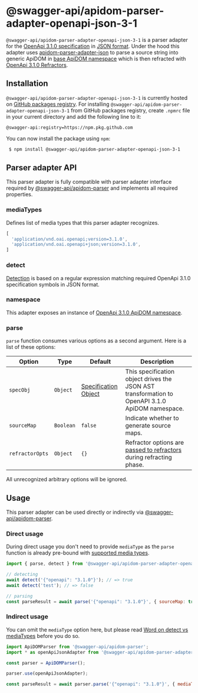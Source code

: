 # @swagger-api/apidom-parser-adapter-openapi-json-3-1

`@swagger-api/apidom-parser-adapter-openapi-json-3-1` is a parser adapter for the [OpenApi 3.1.0 specification](https://github.com/OAI/OpenAPI-Specification/blob/main/versions/3.1.0.md) in [JSON format](https://www.json.org/json-en.html).
Under the hood this adapter uses [apidom-parser-adapter-json](https://github.com/swagger-api/apidom/tree/main/packages/apidom-parser-adapter-json)
to parse a source string into generic ApiDOM in [base ApiDOM namespace](https://github.com/swagger-api/apidom/tree/main/packages/apidom#base-namespace)
which is then refracted with [OpenApi 3.1.0 Refractors](https://github.com/swagger-api/apidom/tree/main/packages/apidom-ns-openapi-3-1#refractors).

## Installation

`@swagger-api/apidom-parser-adapter-openapi-json-3-1` is currently hosted on [GitHub packages registry](https://docs.github.com/en/packages/learn-github-packages/introduction-to-github-packages).
For installing `@swagger-api/apidom-parser-adapter-openapi-json-3-1` from GitHub packages registry, create `.npmrc` file in your current directory and add
the following line to it:

```
@swagger-api:registry=https://npm.pkg.github.com
```

You can now install the package using `npm`:

```sh
 $ npm install @swagger-api/apidom-parser-adapter-openapi-json-3-1
```

## Parser adapter API

This parser adapter is fully compatible with parser adapter interface required by [@swagger-api/apidom-parser](https://github.com/swagger-api/apidom/tree/main/packages/apidom-parser#mounting-parser-adapters)
and implements all required properties.

### mediaTypes

Defines list of media types that this parser adapter recognizes.

```js
[
  'application/vnd.oai.openapi;version=3.1.0',
  'application/vnd.oai.openapi+json;version=3.1.0',
]
```

### detect

[Detection](https://github.com/swagger-api/apidom/blob/main/packages/apidom-parser-adapter-openapi-json-3-1/src/adapter.ts#L13) is based on a regular expression matching required OpenApi 3.1.0 specification symbols in JSON format.

### namespace

This adapter exposes an instance of [OpenApi 3.1.0 ApiDOM namespace](https://github.com/swagger-api/apidom/tree/main/packages/apidom-ns-openapi-3-1#openapi-310-namespace).

### parse

`parse` function consumes various options as a second argument. Here is a list of these options:

Option | Type | Default | Description
--- | --- | --- | ---
<a name="specObj"></a>`specObj` | `Object` | [Specification Object](https://github.com/swagger-api/apidom/blob/main/packages/apidom-ns-openapi-3-1/src/refractor/specification.ts) | This specification object drives the JSON AST transformation to OpenAPI 3.1.0 ApiDOM namespace.
<a name="sourceMap"></a>`sourceMap` | `Boolean` | `false` | Indicate whether to generate source maps.
<a name="refractorOpts"></a>`refractorOpts` | `Object` | `{}` | Refractor options are [passed to refractors](https://github.com/swagger-api/apidom/tree/main/packages/apidom-ns-openapi-3-1#refractor-plugins) during refracting phase.

All unrecognized arbitrary options will be ignored.

## Usage

This parser adapter can be used directly or indirectly via [@swagger-api/apidom-parser](https://github.com/swagger-api/apidom/tree/main/packages/apidom-parser).

### Direct usage

During direct usage you don't need to provide `mediaType` as the `parse` function is already pre-bound
with [supported media types](#mediatypes).

```js
import { parse, detect } from '@swagger-api/apidom-parser-adapter-openapi-json-3-1';

// detecting
await detect('{"openapi": "3.1.0"}'); // => true
await detect('test'); // => false

// parsing
const parseResult = await parse('{"openapi": "3.1.0"}', { sourceMap: true });
```

### Indirect usage

You can omit the `mediaType` option here, but please read [Word on detect vs mediaTypes](https://github.com/swagger-api/apidom/tree/main/packages/apidom-parser#word-on-detect-vs-mediatypes) before you do so.

```js
import ApiDOMParser from '@swagger-api/apidom-parser';
import * as openApiJsonAdapter from '@swagger-api/apidom-parser-adapter-openapi-json-3-1';

const parser = ApiDOMParser();

parser.use(openApiJsonAdapter);

const parseResult = await parser.parse('{"openapi": "3.1.0"}', { mediaType: openApiJsonAdapter.mediaTypes.latest('json') });
```
